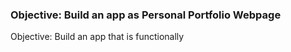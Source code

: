 ### Objective: Build an app as Personal Portfolio Webpage

Objective: Build an app that is functionally 


####



